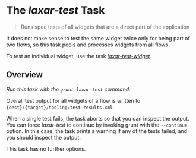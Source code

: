 # The *laxar-test* Task

> Runs spec tests of all widgets that are a direct part of the application

It does not make sense to test the same widget twice only for being part of two flows, so this task pools and processes widgets from all flows.

To test an individual widget, use the task [*laxar-test-widget*](laxar-test-widget.md).


## Overview

*Run this task with the `grunt laxar-test` command.*

Overall test output for all widgets of a flow is written to `{dest}/{target}/tooling/test-results.xml`.

When a single test fails, the task aborts so that you can inspect the output.
You can force *laxar-test* to continue by invoking grunt with the `--continue` option.
In this case, the task prints a warning if any of the tests failed, and you should inspect the output.

This task has no further options.
